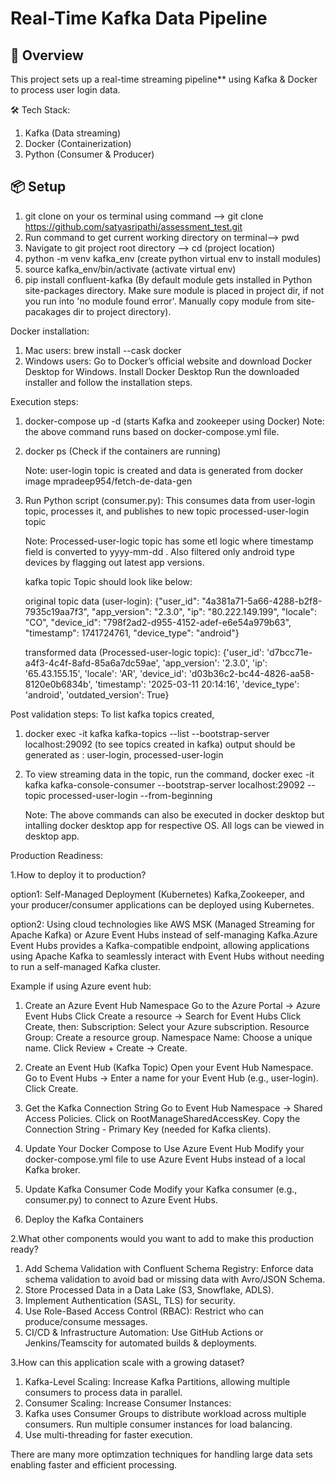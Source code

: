 # Real-Time Kafka Data Pipeline

## 🚀 Overview
This project sets up a real-time streaming pipeline** using Kafka & Docker to process user login data.

🛠️ Tech Stack:
1. Kafka (Data streaming)
2. Docker (Containerization)
3. Python (Consumer & Producer)

## 📦 Setup

1. git clone on your os terminal using command --> git clone https://github.com/satyasripathi/assessment_test.git
2. Run command to get current working directory on terminal--> pwd
3. Navigate to git project root directory --> cd (project location)
4. python -m venv kafka_env (create python virtual env to install modules)
5. source kafka_env/bin/activate (activate virtual env)
6. pip install confluent-kafka (By default module gets installed in Python site-packages directory. Make sure module is placed in project dir, if not you run into 'no module found error'. Manually copy module from site-pacakages dir to project directory).


Docker installation:
1. Mac users: brew install --cask docker 
2. Windows users:
Go to Docker’s official website and download Docker Desktop for Windows.
Install Docker Desktop
Run the downloaded installer and follow the installation steps.
 

Execution steps:
1. docker-compose up -d (starts Kafka and zookeeper using Docker)
 Note: the above command runs based on docker-compose.yml file.
2. docker ps (Check if the containers are running)

   Note: user-login topic is created and data is generated from docker image mpradeep954/fetch-de-data-gen 

3. Run Python script (consumer.py): This consumes data from user-login topic, processes it, and publishes to new topic processed-user-login topic


   Note: Processed-user-logic topic has some etl logic where timestamp field is converted to yyyy-mm-dd . Also filtered only android type devices by flagging out latest app versions.

   kafka topic Topic should look like below:

   original topic data (user-login):
   {"user_id": "4a381a71-5a66-4288-b2f8-7935c19aa7f3", "app_version": "2.3.0", "ip": "80.222.149.199", "locale": "CO", "device_id": "798f2ad2-d955-4152-adef-e6e54a979b63", "timestamp": 1741724761, "device_type": "android"}

   transformed data (Processed-user-logic topic):
   {'user_id': 'd7bcc71e-a4f3-4c4f-8afd-85a6a7dc59ae', 'app_version': '2.3.0', 'ip': '65.43.155.15', 'locale': 'AR', 'device_id': 'd03b36c2-bc44-4826-aa58-8120e0b6834b', 'timestamp': '2025-03-11 20:14:16', 'device_type': 'android', 'outdated_version': True}

 Post validation steps:
 To list kafka topics created,
 1. docker exec -it kafka kafka-topics --list --bootstrap-server localhost:29092 (to see topics created in kafka)
 output should be generated as : user-login, processed-user-login

 2. To view streaming data in the topic, run the command,
 docker exec -it kafka kafka-console-consumer --bootstrap-server localhost:29092 --topic processed-user-login --from-beginning

    Note: The above commands can also be executed in docker desktop but intalling docker desktop app for respective OS. All logs can be viewed in desktop app.



Production Readiness:

1.How to deploy it to production?

option1:
Self-Managed Deployment (Kubernetes)
Kafka,Zookeeper, and your producer/consumer applications can be deployed using Kubernetes.

option2:
Using cloud technologies like AWS MSK (Managed Streaming for Apache Kafka) or Azure Event Hubs instead of self-managing Kafka.Azure Event Hubs provides a Kafka-compatible endpoint, allowing applications using Apache Kafka to seamlessly interact with Event Hubs without needing to run a self-managed Kafka cluster.

Example if using Azure event hub:

1. Create an Azure Event Hub Namespace
Go to the Azure Portal → Azure Event Hubs
Click Create a resource → Search for Event Hubs
Click Create, then:
Subscription: Select your Azure subscription.
Resource Group: Create a resource group.
Namespace Name: Choose a unique name.
Click Review + Create → Create.

2. Create an Event Hub (Kafka Topic)
Open your Event Hub Namespace.
Go to Event Hubs → 
Enter a name for your Event Hub (e.g., user-login).
Click Create.

3. Get the Kafka Connection String
Go to Event Hub Namespace → Shared Access Policies.
Click on RootManageSharedAccessKey.
Copy the Connection String - Primary Key (needed for Kafka clients).

4. Update Your Docker Compose to Use Azure Event Hub
Modify your docker-compose.yml file to use Azure Event Hubs instead of a local Kafka broker.

5. Update Kafka Consumer Code
Modify your Kafka consumer (e.g., consumer.py) to connect to Azure Event Hubs.

6. Deploy the Kafka Containers

2.What other components would you want to add to make this production ready?

1. Add Schema Validation with Confluent Schema Registry: Enforce data schema validation to avoid bad or missing data with Avro/JSON Schema.
2. Store Processed Data in a Data Lake (S3, Snowflake, ADLS).
3. Implement Authentication (SASL, TLS) for security.
4. Use Role-Based Access Control (RBAC): Restrict who can produce/consume messages.
5. CI/CD & Infrastructure Automation: Use GitHub Actions or Jenkins/Teamscity for automated builds & deployments.

3.How can this application scale with a growing dataset?

1. Kafka-Level Scaling: Increase Kafka Partitions, allowing multiple consumers to process data in parallel.
2. Consumer Scaling: Increase Consumer Instances:
3. Kafka uses Consumer Groups to distribute workload across multiple consumers. Run multiple consumer instances for load balancing.
4. Use multi-threading for faster execution.

There are many more optimzation techniques for handling large data sets enabling faster and efficient processing.
